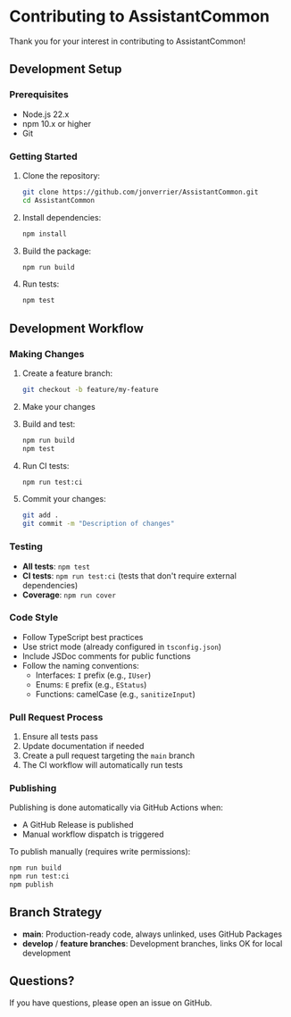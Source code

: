 # Contributing to AssistantCommon

Thank you for your interest in contributing to AssistantCommon!

## Development Setup

### Prerequisites

- Node.js 22.x
- npm 10.x or higher
- Git

### Getting Started

1. Clone the repository:
   ```bash
   git clone https://github.com/jonverrier/AssistantCommon.git
   cd AssistantCommon
   ```

2. Install dependencies:
   ```bash
   npm install
   ```

3. Build the package:
   ```bash
   npm run build
   ```

4. Run tests:
   ```bash
   npm test
   ```

## Development Workflow

### Making Changes

1. Create a feature branch:
   ```bash
   git checkout -b feature/my-feature
   ```

2. Make your changes

3. Build and test:
   ```bash
   npm run build
   npm test
   ```

4. Run CI tests:
   ```bash
   npm run test:ci
   ```

5. Commit your changes:
   ```bash
   git add .
   git commit -m "Description of changes"
   ```

### Testing

- **All tests**: `npm test`
- **CI tests**: `npm run test:ci` (tests that don't require external dependencies)
- **Coverage**: `npm run cover`

### Code Style

- Follow TypeScript best practices
- Use strict mode (already configured in `tsconfig.json`)
- Include JSDoc comments for public functions
- Follow the naming conventions:
  - Interfaces: `I` prefix (e.g., `IUser`)
  - Enums: `E` prefix (e.g., `EStatus`)
  - Functions: camelCase (e.g., `sanitizeInput`)

### Pull Request Process

1. Ensure all tests pass
2. Update documentation if needed
3. Create a pull request targeting the `main` branch
4. The CI workflow will automatically run tests

### Publishing

Publishing is done automatically via GitHub Actions when:

- A GitHub Release is published
- Manual workflow dispatch is triggered

To publish manually (requires write permissions):

```bash
npm run build
npm run test:ci
npm publish
```

## Branch Strategy

- **main**: Production-ready code, always unlinked, uses GitHub Packages
- **develop** / **feature branches**: Development branches, links OK for local development

## Questions?

If you have questions, please open an issue on GitHub.

